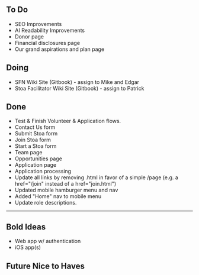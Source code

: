 ## To Do

- SEO Improvements
- AI Readability Improvements
- Donor page
- Financial disclosures page
- Our grand aspirations and plan page

## Doing

- SFN Wiki Site (Gitbook) - assign to Mike and Edgar
- Stoa Facilitator Wiki Site (Gitbook) - assign to Patrick

## Done

- Test & Finish Volunteer & Application flows.
- Contact Us form
- Submit Stoa form
- Join Stoa form
- Start a Stoa form
- Team page
- Opportunities page
- Application page
- Application processing
- Update all links by removing .html in favor of a simple /page (e.g. a href="/join" instead of a href="join.html")
- Updated mobile hamburger menu and nav
- Added "Home" nav to mobile menu
- Update role descriptions.

---

## Bold Ideas

- Web app w/ authentication
- iOS app(s)

## Future Nice to Haves
